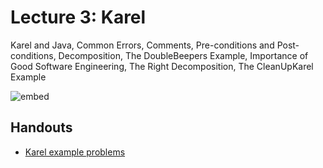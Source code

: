 # Lecture 3: Karel

Karel and Java, Common Errors, Comments, Pre-conditions and Post-conditions,
Decomposition, The DoubleBeepers Example, Importance of Good Software
Engineering, The Right Decomposition, The CleanUpKarel Example

![embed](https://www.youtube.com/embed/C5HeRliZ0Ns?rel=0&start=134&end=3016)

## Handouts

* [Karel example problems](09-karel-examples.pdf)
